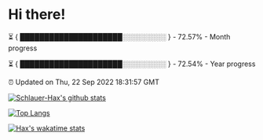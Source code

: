 # Hi there!

⏳ { █████████████████████░░░░░░░░░ } - 72.57% - Month progress

⏳ { █████████████████████░░░░░░░░░ } - 72.54% - Year progress

⏰ Updated on Thu, 22 Sep 2022 18:31:57 GMT


[![Schlauer-Hax's github stats](https://github-readme-stats.vercel.app/api?username=Schlauer-Hax&show_icons=true&theme=dark&count_private=true)](https://github.com/Schlauer-Hax)


[![Top Langs](https://github-readme-stats.vercel.app/api/top-langs/?username=Schlauer-Hax&layout=compact&theme=dark)](https://github.com/Schlauer-Hax?tab=repositories)


[![Hax's wakatime stats](https://github-readme-stats.vercel.app/api/wakatime?username=Hax&theme=dark)](https://wakatime.com/@Hax)

